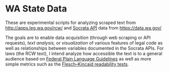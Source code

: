 # WA State Data
These are experimental scripts for analyzing scraped text from http://apps.leg.wa.gov/rcw/ and [Socrata API](https://dev.socrata.com/) data from https://data.wa.gov/

The goals are to enable data *acquisition* (through web scraping or API requests), *text analysis,* or *visualization* of various features of legal code as well as relationships between variables documented in the Socrata APIs. For laws (the RCW text), I intend analyze how accessible the text is to a general audience based on [Federal Plain Language Guidelines](http://www.plainlanguage.gov/howto/guidelines/FederalPLGuidelines/index.cfm) as well as more simple metrics such as the [Flesch–Kincaid readability tests](https://en.wikipedia.org/wiki/Flesch%E2%80%93Kincaid_readability_tests).

